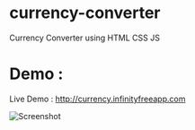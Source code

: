 # currency-converter
Currency Converter using HTML CSS JS
<br>
# Demo :

Live Demo : http://currency.infinityfreeapp.com

![Screenshot ](https://github.com/Karthick-G12/currency-converter/assets/124970186/bab74c85-6a5d-4123-96f3-eed6d846f45b)
